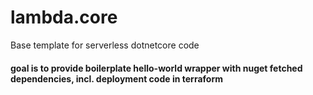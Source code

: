 # lambda.core

Base template for serverless dotnetcore code

#### goal is to provide boilerplate hello-world wrapper with nuget fetched dependencies, incl. deployment code in terraform
